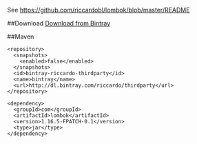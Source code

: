 See https://github.com/riccardobl/lombok/blob/master/README

##Download
[Download from Bintray](https://bintray.com/riccardo/thirdparty/lombok/view#files)

##Maven
```
<repository>
  <snapshots>
    <enabled>false</enabled>
  </snapshots>
  <id>bintray-riccardo-thirdparty</id>
  <name>bintray</name>
  <url>http://dl.bintray.com/riccardo/thirdparty</url>
</repository>
```

```
<dependency>
  <groupId>com</groupId>
  <artifactId>lombok</artifactId>
  <version>1.16.5-FPATCH-0.1</version>
  <type>jar</type>
</dependency>
```
